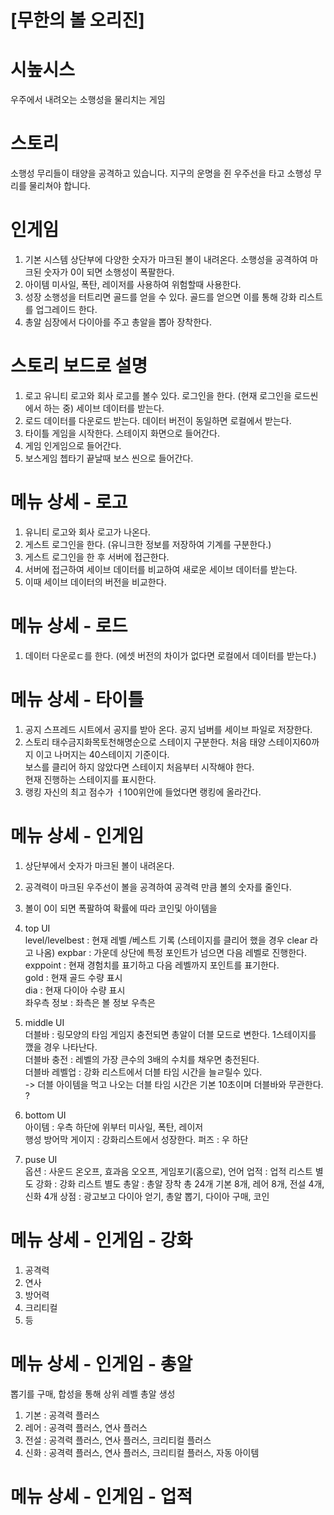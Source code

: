 # [무한의 볼 오리진]
# 시높시스
우주에서 내려오는 소행성을 물리치는 게임

# 스토리
소행성 무리들이 태양을 공격하고 있습니다. 지구의 운명을 쥔 우주선을 타고 소행성 무리를 물리쳐야 합니다.

# 인게임
1) 기본 시스템
상단부에 다양한 숫자가 마크된 볼이 내려온다.
소행성을 공격하여 마크된 숫자가 0이 되면 소행성이 폭팔한다.
2) 아이템
미사일, 폭탄, 레이저를 사용하여 위험할때 사용한다.
3) 성장
소행성을 터트리면 골드를 얻을 수 있다. 골드를 얻으면 이를 통해 강화 리스트를 업그레이드 한다.
4) 총알
심장에서 다이아를 주고 총알을 뽑아 장착한다.

# 스토리 보드로 설명
1) 로고
유니티 로고와 회사 로고를 볼수 있다. 로그인을 한다. (현재 로그인을 로드씬에서 하는 중) 세이브 데이터를 받는다. 
2) 로드
데이터를 다운로드 받는다. 데이터 버전이 동일하면 로컬에서 받는다. 
3) 타이틀
게임을 시작한다. 스테이지 화면으로 들어간다. 
4) 게임
인게임으로 들어간다.
5) 보스게임
쳅타기 끝날때 보스 씬으로 들어간다.

# 메뉴 상세 - 로고
1) 유니티 로고와 회사 로고가 나온다.
2) 게스트 로그인을 한다. (유니크한 정보를 저장하여 기계를 구분한다.)
3) 게스트 로그인을 한 후 서버에 접근한다.
4) 서버에 접근하여 세이브 데이터를 비교하여 새로운 세이브 데이터를 받는다.
5) 이때 세이브 데이터의 버전을 비교한다.

# 메뉴 상세 - 로드
1) 데이터 다운로ㄷ를 한다. (에셋 버전의 차이가 없다면 로컬에서 데이터를 받는다.)

# 메뉴 상세 - 타이틀
1) 공지
  스프레드 시트에서 공지를 받아 온다. 공지 넘버를 세이브 파일로 저장한다. 
2) 스토리
  태수금지화목토천해명순으로 스테이지 구분한다. 처음 태양 스테이지60까지 이고 나머지는 40스테이지 기준이다.<br>
  보스를 클리어 하지 않았다면 스테이지 처음부터 시작해야 한다.<br>
  현재 진행하는 스테이지를 표시한다.
3) 랭킹
  자신의 최고 점수가 ㅓ100위안에 들었다면 랭킹에 올라간다. 

# 메뉴 상세 - 인게임
1)  상단부에서 숫자가 마크된 볼이 내려온다. 
2)  공격력이 마크된 우주선이 볼을 공격하여 공격력 만큼 볼의 숫자를 줄인다.
3)  볼이 0이 되면 폭팔하여 확률에 따라 코인및 아이템을 


1) top UI<br>
  level/levelbest : 현재 레벨 /베스트 기록 (스테이지를 클리어 했을 경우 clear 라고 나옴)
  expbar : 가운데 상단에 특정 포인트가 넘으면 다음 레벨로 진행한다.<br>
  exppoint : 현재 경험치를 표기하고 다음 레벨까지 포인트를 표기한다.<br>
  gold : 현재 골드 수량 표시<br>
  dia : 현재 다이아 수량 표시<br>
  좌우측 정보 : 좌측은 볼 정보 우측은 

2) middle UI<br>
  더블바 : 링모양의 타임 게임지 충전되면 총알이 더블 모드로 변한다. 1스테이지를 깼을 경우 나타난다.<br>
  더블바 충전 : 레벨의 가장 큰수의 3배의 수치를 채우면 충전된다.<br>
  더블바 레벨업 : 강화 리스트에서 더블 타임 시간을 늘ㄹ릴수 있다.<br>
  -> 더블 아이템을 먹고 나오는 더블 타임 시간은 기본 10초이며 더블바와 무관한다. ?<br>

3) bottom UI<br>
  아이템 : 우측 하단에 위부터 미사일, 폭탄, 레이저<br>
  행성 방어막 게이지 : 강화리스트에서 성장한다.
  퍼즈 : 우 하단
  
4) puse UI<br>
  옵션 : 사운드 온오프, 효과음 오오프, 게임포기(홈으로), 언어
  업적 : 업적 리스트 별도
  강화 : 강화 리스트 별도
  총알 : 총알 장착 총 24개 기본 8개, 레어 8개, 전설 4개, 신화 4개
  상점 : 광고보고 다이아 얻기, 총알 뽑기, 다이아 구매, 코인 

# 메뉴 상세 - 인게임 - 강화
1) 공격력<br>
2) 연사<br>
3) 방어력<br>
4) 크리티컬<br>
5) 등<br>

# 메뉴 상세 - 인게임 - 총알
뽑기를 구매, 합성을 통해 상위 레벨 총알 생성<BR>
1) 기본 : 공격력 플러스<br>
2) 레어 : 공격력 플러스, 연사 플러스<br>
3) 전설 : 공격력 플러스, 연사 플러스, 크리티컬 플러스<br>
4) 신화 : 공격력 플러스, 연사 플러스, 크리티컬 플러스, 자동 아이템<br>

# 메뉴 상세 - 인게임 - 업적 
